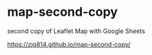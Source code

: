 # map-second-copy
second copy of Leaflet Map with Google Sheets

https://zjq814.github.io/map-second-copy/
